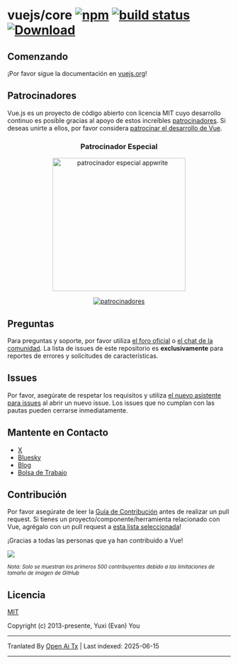 # vuejs/core [![npm](https://img.shields.io/npm/v/vue.svg)](https://www.npmjs.com/package/vue) [![build status](https://github.com/vuejs/core/actions/workflows/ci.yml/badge.svg?branch=main)](https://github.com/vuejs/core/actions/workflows/ci.yml) [![Download](https://img.shields.io/npm/dm/vue)](https://www.npmjs.com/package/vue)

## Comenzando

¡Por favor sigue la documentación en [vuejs.org](https://vuejs.org/)!

## Patrocinadores

Vue.js es un proyecto de código abierto con licencia MIT cuyo desarrollo continuo es posible gracias al apoyo de estos increíbles [patrocinadores](https://github.com/vuejs/core/blob/main/BACKERS.md). Si deseas unirte a ellos, por favor considera [patrocinar el desarrollo de Vue](https://vuejs.org/sponsor/).

<p align="center">
  <h3 align="center">Patrocinador Especial</h3>
</p>

<p align="center">
  <a target="_blank" href="https://github.com/appwrite/appwrite">
  <img alt="patrocinador especial appwrite" src="https://sponsors.vuejs.org/images/appwrite.svg" width="300">
  </a>
</p>

<p align="center">
  <a target="_blank" href="https://vuejs.org/sponsor/#current-sponsors">
    <img alt="patrocinadores" src="https://sponsors.vuejs.org/sponsors.svg?v3">
  </a>
</p>

## Preguntas

Para preguntas y soporte, por favor utiliza [el foro oficial](https://forum.vuejs.org) o [el chat de la comunidad](https://chat.vuejs.org/). La lista de issues de este repositorio es **exclusivamente** para reportes de errores y solicitudes de características.

## Issues

Por favor, asegúrate de respetar los requisitos y utiliza [el nuevo asistente para issues](https://new-issue.vuejs.org/) al abrir un nuevo issue. Los issues que no cumplan con las pautas pueden cerrarse inmediatamente.

## Mantente en Contacto

- [X](https://x.com/vuejs)
- [Bluesky](https://bsky.app/profile/vuejs.org)
- [Blog](https://blog.vuejs.org/)
- [Bolsa de Trabajo](https://vuejobs.com/?ref=vuejs)

## Contribución

Por favor asegúrate de leer la [Guía de Contribución](https://github.com/vuejs/core/blob/main/.github/contributing.md) antes de realizar un pull request. Si tienes un proyecto/componente/herramienta relacionado con Vue, agrégalo con un pull request a [esta lista seleccionada](https://github.com/vuejs/awesome-vue)!

¡Gracias a todas las personas que ya han contribuido a Vue!

<a href="https://github.com/vuejs/core/graphs/contributors"><img src="https://opencollective.com/vuejs/contributors.svg?width=890&limit=500" /></a>

<sub>_Nota: Solo se muestran los primeros 500 contribuyentes debido a las limitaciones de tamaño de imagen de GitHub_</sub>

## Licencia

[MIT](https://opensource.org/licenses/MIT)

Copyright (c) 2013-presente, Yuxi (Evan) You

---

Tranlated By [Open Ai Tx](https://github.com/OpenAiTx/OpenAiTx) | Last indexed: 2025-06-15

---